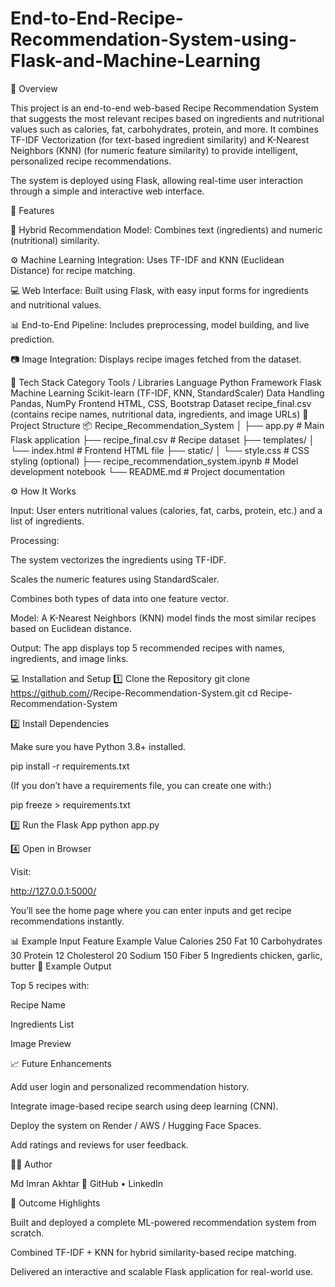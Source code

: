# End-to-End-Recipe-Recommendation-System-using-Flask-and-Machine-Learning
📖 Overview

This project is an end-to-end web-based Recipe Recommendation System that suggests the most relevant recipes based on ingredients and nutritional values such as calories, fat, carbohydrates, protein, and more.
It combines TF-IDF Vectorization (for text-based ingredient similarity) and K-Nearest Neighbors (KNN) (for numeric feature similarity) to provide intelligent, personalized recipe recommendations.

The system is deployed using Flask, allowing real-time user interaction through a simple and interactive web interface.

🚀 Features

🥗 Hybrid Recommendation Model: Combines text (ingredients) and numeric (nutritional) similarity.

⚙️ Machine Learning Integration: Uses TF-IDF and KNN (Euclidean Distance) for recipe matching.

💻 Web Interface: Built using Flask, with easy input forms for ingredients and nutritional values.

📊 End-to-End Pipeline: Includes preprocessing, model building, and live prediction.

📷 Image Integration: Displays recipe images fetched from the dataset.

🧠 Tech Stack
Category	Tools / Libraries
Language	Python
Framework	Flask
Machine Learning	Scikit-learn (TF-IDF, KNN, StandardScaler)
Data Handling	Pandas, NumPy
Frontend	HTML, CSS, Bootstrap
Dataset	recipe_final.csv (contains recipe names, nutritional data, ingredients, and image URLs)
📂 Project Structure
📦 Recipe_Recommendation_System
│
├── app.py                    # Main Flask application
├── recipe_final.csv          # Recipe dataset
├── templates/
│   └── index.html            # Frontend HTML file
├── static/
│   └── style.css             # CSS styling (optional)
├── recipe_recommendation_system.ipynb  # Model development notebook
└── README.md                 # Project documentation

⚙️ How It Works

Input:
User enters nutritional values (calories, fat, carbs, protein, etc.) and a list of ingredients.

Processing:

The system vectorizes the ingredients using TF-IDF.

Scales the numeric features using StandardScaler.

Combines both types of data into one feature vector.

Model:
A K-Nearest Neighbors (KNN) model finds the most similar recipes based on Euclidean distance.

Output:
The app displays top 5 recommended recipes with names, ingredients, and image links.

💻 Installation and Setup
1️⃣ Clone the Repository
git clone https://github.com/<your-username>/Recipe-Recommendation-System.git
cd Recipe-Recommendation-System

2️⃣ Install Dependencies

Make sure you have Python 3.8+ installed.

pip install -r requirements.txt


(If you don’t have a requirements file, you can create one with:)

pip freeze > requirements.txt

3️⃣ Run the Flask App
python app.py

4️⃣ Open in Browser

Visit:

http://127.0.0.1:5000/


You’ll see the home page where you can enter inputs and get recipe recommendations instantly.

📊 Example Input
Feature	Example Value
Calories	250
Fat	10
Carbohydrates	30
Protein	12
Cholesterol	20
Sodium	150
Fiber	5
Ingredients	chicken, garlic, butter
🎯 Example Output

Top 5 recipes with:

Recipe Name

Ingredients List

Image Preview

📈 Future Enhancements

Add user login and personalized recommendation history.

Integrate image-based recipe search using deep learning (CNN).

Deploy the system on Render / AWS / Hugging Face Spaces.

Add ratings and reviews for user feedback.

👨‍💻 Author

Md Imran Akhtar
🔗 GitHub
 • LinkedIn

🏁 Outcome Highlights

Built and deployed a complete ML-powered recommendation system from scratch.

Combined TF-IDF + KNN for hybrid similarity-based recipe matching.

Delivered an interactive and scalable Flask application for real-world use.
